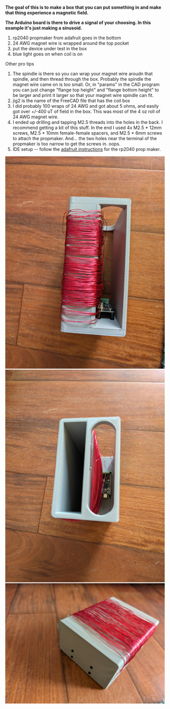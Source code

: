 **The goal of this is to make a box that you can put something in and make that thing experience a magnetic field.**

**The Arduino board is there to drive a signal of your choosing. In this example it's just making a sinusoid.**

1. rp2040 propmaker from adafruit goes in the bottom
2. 24 AWG magnet wire is wrapped around the top pocket
3. put the device under test in the box
4. blue light goes on when coil is on

Other pro tips
1. The spindle is there so you can wrap your magnet wire aroudn that spindle, and then thread through the box.  Probably the spindle the magnet wire came on is too small.  Or, in "params" in the CAD program you can just change "flange top height" and "flange bottom height" to be larger and print it larger so that your magnet wire spindle can fit.
2. jig2 is the name of the FreeCAD file that has the coil box 
3. I did probably 100 wraps of 24 AWG and got about 5 ohms, and easily got over +/-400 uT of field in the box.  This was most of the 4 oz roll of 24 AWG magnet wire. 
4. I ended up drilling and tapping M2.5 threads into the holes in the back.  I recommend getting a kit of this stuff.  In the end I used 4x M2.5 * 12mm screws, M2.5 * 10mm female-female spacers, and M2.5 * 6mm screws to attach the propmaker.  And... the two holes near the terminal of the propmaker is too narrow to get the screws in. oops.
5. IDE setup -- follow the [adafruit instructions](https://learn.adafruit.com/adafruit-rp2040-prop-maker-feather/arduino-ide-setup) for the rp2040 prop maker.

![looking into the box](PXL_20240624_233743795.jpg?raw=true "Looking into the box")
![side view](PXL_20240624_233732530.jpg?raw=true "Side View")
![rear view](PXL_20240624_233807952.jpg?raw=true "Rear View")


